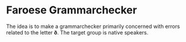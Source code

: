 # Faroese Grammarchecker

The idea is to make a grammarchecker primarily concerned with errors related to the letter **ð**. The target group is native speakers.

